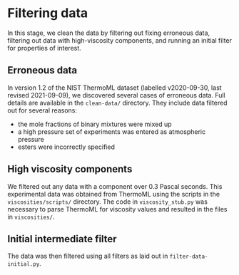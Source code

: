 # Filtering data

In this stage, we clean the data by filtering out fixing erroneous data, filtering out data with high-viscosity components, and running an initial filter for properties of interest.

## Erroneous data

In version 1.2 of the NIST ThermoML dataset (labelled v2020-09-30, last revised 2021-09-09), we discovered several cases of erroneous data. Full details are available in the `clean-data/` directory. They include data filtered out for several reasons:

- the mole fractions of binary mixtures were mixed up
- a high pressure set of experiments was entered as atmospheric pressure
- esters were incorrectly specified

## High viscosity components

We filtered out any data with a component over 0.3 Pascal seconds. This experimental data was obtained from ThermoML using the scripts in the `viscosities/scripts/` directory. The code in `viscosity_stub.py` was necessary to parse ThermoML for viscosity values and resulted in the files in `viscosities/`.

## Initial intermediate filter

The data was then filtered using all filters as laid out in `filter-data-initial.py`. 